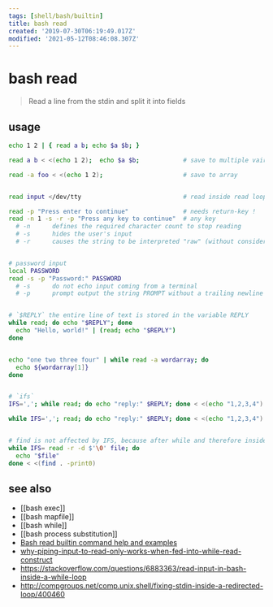 ```yaml
---
tags: [shell/bash/builtin]
title: bash read
created: '2019-07-30T06:19:49.017Z'
modified: '2021-05-12T08:46:08.307Z'
---
```


# bash read

> Read a line from the stdin and split it into fields

## usage
```sh
echo 1 2 | { read a b; echo $a $b; }

read a b < <(echo 1 2);  echo $a $b;            # save to multiple vairables

read -a foo < <(echo 1 2);                      # save to array


read input </dev/tty                            # read inside read loop

read -p "Press enter to continue"               # needs return-key !
read -n 1 -s -r -p "Press any key to continue"  # any key
  # -n      defines the required character count to stop reading
  # -s      hides the user's input
  # -r      causes the string to be interpreted "raw" (without considering backslash escapes)


# password input
local PASSWORD
read -s -p "Password:" PASSWORD
  # -s      do not echo input coming from a terminal
  # -p      prompt output the string PROMPT without a trailing newline before attempting to read


# `$REPLY` the entire line of text is stored in the variable REPLY
while read; do echo "$REPLY"; done
  echo "Hello, world!" | (read; echo "$REPLY")
done


echo "one two three four" | while read -a wordarray; do
  echo ${wordarray[1]}
done


# `ifs`
IFS=','; while read; do echo "reply:" $REPLY; done < <(echo "1,2,3,4")

while IFS=','; read; do echo "reply:" $REPLY; done < <(echo "1,2,3,4")


# find is not affected by IFS, because after while and therefore inside loop
while IFS= read -r -d $'\0' file; do
  echo "$file"
done < <(find . -print0)
```

## see also
- [[bash exec]]
- [[bash mapfile]]
- [[bash while]]
- [[bash process substitution]]
- [Bash read builtin command help and examples](https://www.computerhope.com/unix/bash/read.htm)
- [why-piping-input-to-read-only-works-when-fed-into-while-read-construct](https://stackoverflow.com/questions/13763942/why-piping-input-to-read-only-works-when-fed-into-while-read-construct)
- https://stackoverflow.com/questions/6883363/read-input-in-bash-inside-a-while-loop
- http://compgroups.net/comp.unix.shell/fixing-stdin-inside-a-redirected-loop/400460
